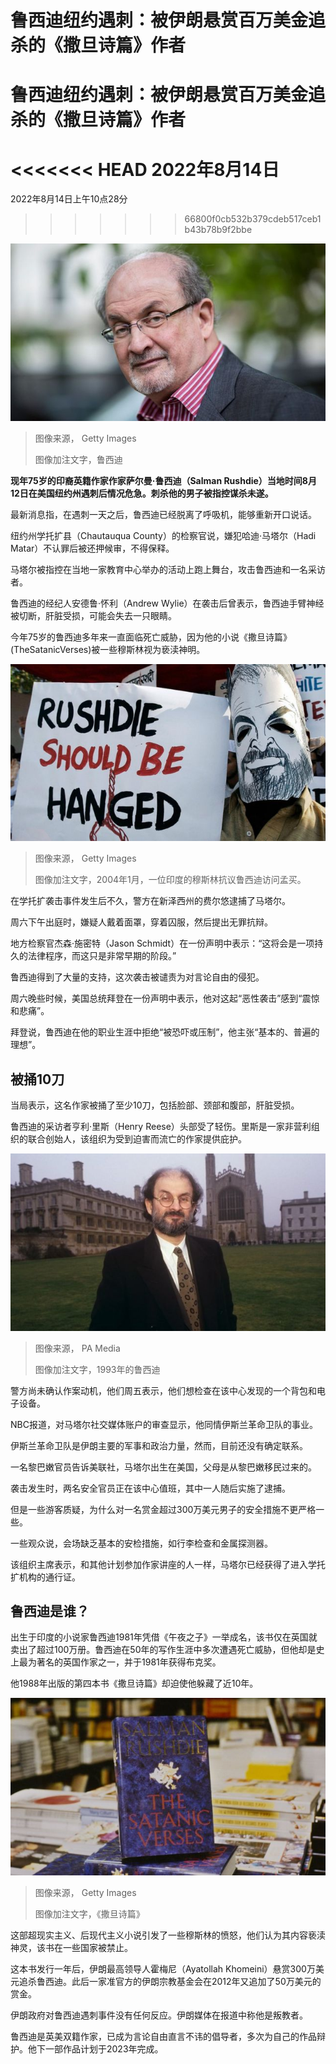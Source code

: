# 鲁西迪纽约遇刺：被伊朗悬赏百万美金追杀的《撒旦诗篇》作者


#  鲁西迪纽约遇刺：被伊朗悬赏百万美金追杀的《撒旦诗篇》作者

<<<<<<< HEAD
2022年8月14日
=======
2022年8月14日上午10点28分
>>>>>>> 66800f0cb532b379cdeb517ceb1b43b78b9f2bbe

![Rushdie](_126309269_mediaitem126309268.jpg)

> 图像来源，  Getty Images
>
> 图像加注文字，鲁西迪

**现年75岁的印裔英籍作家作家萨尔曼·鲁西迪（Salman Rushdie）当地时间8月12日在美国纽约州遇刺后情况危急。刺杀他的男子被指控谋杀未遂。**

最新消息指，在遇刺一天之后，鲁西迪已经脱离了呼吸机，能够重新开口说话。

纽约州学托扩县（Chautauqua County）的检察官说，嫌犯哈迪·马塔尔（Hadi Matar）不认罪后被还押候审，不得保释。

马塔尔被指控在当地一家教育中心举办的活动上跑上舞台，攻击鲁西迪和一名采访者。

鲁西迪的经纪人安德鲁·怀利（Andrew Wylie）在袭击后曾表示，鲁西迪手臂神经被切断，肝脏受损，可能会失去一只眼睛。

今年75岁的鲁西迪多年来一直面临死亡威胁，因为他的小说《撒旦诗篇》(TheSatanicVerses)被一些穆斯林视为亵渎神明。

![An Indian Muslim wears a mask of Indian writer Salman Rushdie as he displays a placard condemning Rushdie during a protest in Bombay, 12 January 2004. During the protest against Rushdie's presence in the city, organised by several Muslim organisations, a reward of Rs.100,000 \(2,199USD\) to anyone who blackens the face of Rushdie,who in his book The Satanic Verses allegedly made remarks against Islam's holy prophet Mohammed.](_126300328_gettyimages-2860773.jpg)

> 图像来源，  Getty Images
>
> 图像加注文字，2004年1月，一位印度的穆斯林抗议鲁西迪访问孟买。

在学托扩袭击事件发生后不久，警方在新泽西州的费尔悠逮捕了马塔尔。

周六下午出庭时，嫌疑人戴着面罩，穿着囚服，然后提出无罪抗辩。

地方检察官杰森·施密特（Jason Schmidt）在一份声明中表示：“这将会是一项持久的法律程序，而这只是非常早期的阶段。”

鲁西迪得到了大量的支持，这次袭击被谴责为对言论自由的侵犯。

周六晚些时候，美国总统拜登在一份声明中表示，他对这起“恶性袭击”感到“震惊和悲痛”。

拜登说，鲁西迪在他的职业生涯中拒绝“被恐吓或压制”，他主张“基本的、普遍的理想”。

##  被捅10刀

当局表示，这名作家被捅了至少10刀，包括脸部、颈部和腹部，肝脏受损。

鲁西迪的采访者亨利·里斯（Henry Reese）头部受了轻伤。里斯是一家非营利组织的联合创始人，该组织为受到迫害而流亡的作家提供庇护。

![Salman Rushdie, outside King's College chapel in Cambridge in 1993](_126300482_mediaitem126300480.jpg)

> 图像来源，  PA Media
>
> 图像加注文字，1993年的鲁西迪

警方尚未确认作案动机，他们周五表示，他们想检查在该中心发现的一个背包和电子设备。

NBC报道，对马塔尔社交媒体账户的审查显示，他同情伊斯兰革命卫队的事业。

伊斯兰革命卫队是伊朗主要的军事和政治力量，然而，目前还没有确定联系。

一名黎巴嫩官员告诉美联社，马塔尔出生在美国，父母是从黎巴嫩移民过来的。

袭击发生时，两名安全官员正在该中心值班，其中一人随后实施了逮捕。

但是一些游客质疑，为什么对一名赏金超过300万美元男子的安全措施不更严格一些。

一些观众说，会场缺乏基本的安检措施，如行李检查和金属探测器。

该组织主席表示，和其他计划参加作家讲座的人一样，马塔尔已经获得了进入学托扩机构的通行证。

##  鲁西迪是谁？

出生于印度的小说家鲁西迪1981年凭借《午夜之子》一举成名，该书仅在英国就卖出了超过100万册。鲁西迪在50年的写作生涯中多次遭遇死亡威胁，但他却是史上最为著名的英国作家之一，并于1981年获得布克奖。

他1988年出版的第四本书《撒旦诗篇》却迫使他躲藏了近10年。

![Copies of Salman Rushdie's novel The Satanic Verses on sale in the UK, circa 1988.](_126300332_gettyimages-563421789.jpg)

> 图像来源，  Getty Images
>
> 图像加注文字，《撒旦诗篇》

这部超现实主义、后现代主义小说引发了一些穆斯林的愤怒，他们认为其内容亵渎神灵，该书在一些国家被禁止。

这本书发行一年后，伊朗最高领导人霍梅尼（Ayatollah Khomeini）悬赏300万美元追杀鲁西迪。此后一家准官方的伊朗宗教基金会在2012年又追加了50万美元的赏金。

伊朗政府对鲁西迪遇刺事件没有任何反应。伊朗媒体在报道中称他是叛教者。

鲁西迪是英美双籍作家，已成为言论自由直言不讳的倡导者，多次为自己的作品辩护。他下一部作品计划于2023年完成。


